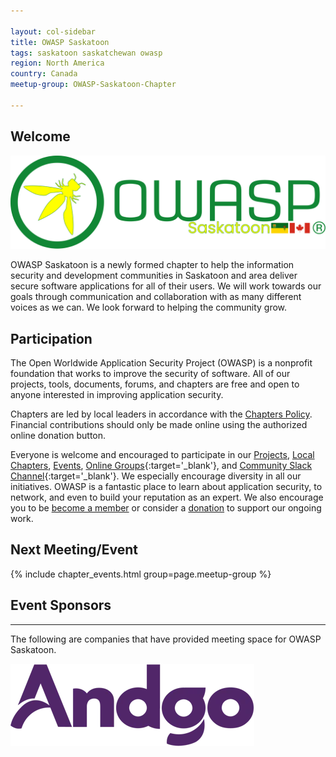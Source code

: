 ```yaml
---

layout: col-sidebar
title: OWASP Saskatoon
tags: saskatoon saskatchewan owasp
region: North America
country: Canada
meetup-group: OWASP-Saskatoon-Chapter

---
```


## Welcome

![logo](/assets/images/flags_bottom.png)

OWASP Saskatoon is a newly formed chapter to help the information security and development communities in Saskatoon and area deliver secure software applications for all of their users. We will work towards our goals through communication and collaboration with as many different voices as we can. We look forward to helping the community grow.

## Participation
The Open Worldwide Application Security Project (OWASP) is a nonprofit foundation that works to improve the security of software. All of our projects, tools, documents, forums, and chapters are free and open to anyone interested in improving application security. 

Chapters are led by local leaders in accordance with the [Chapters Policy](/www-policy/operational/chapters). Financial contributions should only be made online using the authorized online donation button. 

Everyone is welcome and encouraged to participate in our [Projects](/projects/), [Local Chapters](/chapters/), [Events](/events/), [Online Groups](https://groups.google.com/a/owasp.com/){:target='_blank'}, and [Community Slack Channel](https://owasp.slack.com/){:target='_blank'}. We especially encourage diversity in all our initiatives. OWASP is a fantastic place to learn about application security, to network, and even to build your reputation as an expert. We also encourage you to be [become a member](/membership/) or consider a [donation](/donate/) to support our ongoing work.

Next Meeting/Event <!-- You should keep this section as it will populate your meetup events -->
---------------------
{% include chapter_events.html group=page.meetup-group %}

## Event Sponsors
---------------------
The following are companies that have provided meeting space for OWASP Saskatoon.

[![Andgo Systems Logo](./assets/images/andgo.webp)](https://www.andgosystems.com)
